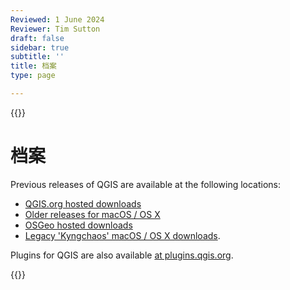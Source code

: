 ```yaml
---
Reviewed: 1 June 2024
Reviewer: Tim Sutton
draft: false
sidebar: true
subtitle: ''
title: 档案
type: page

---
```

{{<content-start >}}
# 档案
Previous releases of QGIS are available at the following locations:
* [QGIS.org hosted downloads](/downloads)
* [Older releases for macOS / OS X](/downloads/macOS/)
* [OSGeo hosted downloads](https://download.osgeo.org/qgis/)
* [Legacy 'Kyngchaos' macOS / OS X downloads](https://www.kyngchaos.com/software/archive/).

Plugins for QGIS are also available [at plugins.qgis.org](https://plugins.qgis.org/plugins/).

{{<content-end >}}
